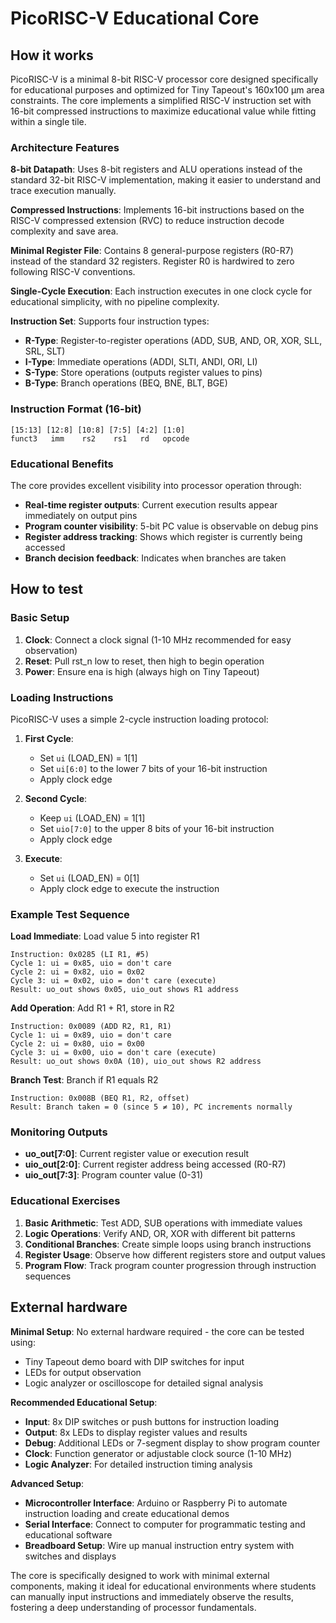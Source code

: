 # PicoRISC-V Educational Core

## How it works

PicoRISC-V is a minimal 8-bit RISC-V processor core designed specifically for educational purposes and optimized for Tiny Tapeout's 160x100 μm area constraints. The core implements a simplified RISC-V instruction set with 16-bit compressed instructions to maximize educational value while fitting within a single tile.

### Architecture Features

**8-bit Datapath**: Uses 8-bit registers and ALU operations instead of the standard 32-bit RISC-V implementation, making it easier to understand and trace execution manually.

**Compressed Instructions**: Implements 16-bit instructions based on the RISC-V compressed extension (RVC) to reduce instruction decode complexity and save area.

**Minimal Register File**: Contains 8 general-purpose registers (R0-R7) instead of the standard 32 registers. Register R0 is hardwired to zero following RISC-V conventions.

**Single-Cycle Execution**: Each instruction executes in one clock cycle for educational simplicity, with no pipeline complexity.

**Instruction Set**: Supports four instruction types:
- **R-Type**: Register-to-register operations (ADD, SUB, AND, OR, XOR, SLL, SRL, SLT)
- **I-Type**: Immediate operations (ADDI, SLTI, ANDI, ORI, LI)
- **S-Type**: Store operations (outputs register values to pins)
- **B-Type**: Branch operations (BEQ, BNE, BLT, BGE)

### Instruction Format (16-bit)
```
[15:13] [12:8] [10:8] [7:5] [4:2] [1:0]
funct3   imm    rs2    rs1   rd   opcode
```

### Educational Benefits

The core provides excellent visibility into processor operation through:
- **Real-time register outputs**: Current execution results appear immediately on output pins
- **Program counter visibility**: 5-bit PC value is observable on debug pins
- **Register address tracking**: Shows which register is currently being accessed
- **Branch decision feedback**: Indicates when branches are taken

## How to test

### Basic Setup

1. **Clock**: Connect a clock signal (1-10 MHz recommended for easy observation)
2. **Reset**: Pull rst_n low to reset, then high to begin operation
3. **Power**: Ensure ena is high (always high on Tiny Tapeout)

### Loading Instructions

PicoRISC-V uses a simple 2-cycle instruction loading protocol:

1. **First Cycle**: 
   - Set `ui` (LOAD_EN) = 1[1]
   - Set `ui[6:0]` to the lower 7 bits of your 16-bit instruction
   - Apply clock edge

2. **Second Cycle**:
   - Keep `ui` (LOAD_EN) = 1[1]
   - Set `uio[7:0]` to the upper 8 bits of your 16-bit instruction
   - Apply clock edge

3. **Execute**:
   - Set `ui` (LOAD_EN) = 0[1]
   - Apply clock edge to execute the instruction

### Example Test Sequence

**Load Immediate**: Load value 5 into register R1
```
Instruction: 0x0285 (LI R1, #5)
Cycle 1: ui = 0x85, uio = don't care
Cycle 2: ui = 0x82, uio = 0x02
Cycle 3: ui = 0x02, uio = don't care (execute)
Result: uo_out shows 0x05, uio_out shows R1 address
```

**Add Operation**: Add R1 + R1, store in R2
```
Instruction: 0x0089 (ADD R2, R1, R1)  
Cycle 1: ui = 0x89, uio = don't care
Cycle 2: ui = 0x80, uio = 0x00
Cycle 3: ui = 0x00, uio = don't care (execute)
Result: uo_out shows 0x0A (10), uio_out shows R2 address
```

**Branch Test**: Branch if R1 equals R2
```
Instruction: 0x008B (BEQ R1, R2, offset)
Result: Branch taken = 0 (since 5 ≠ 10), PC increments normally
```

### Monitoring Outputs

- **uo_out[7:0]**: Current register value or execution result
- **uio_out[2:0]**: Current register address being accessed (R0-R7)
- **uio_out[7:3]**: Program counter value (0-31)

### Educational Exercises

1. **Basic Arithmetic**: Test ADD, SUB operations with immediate values
2. **Logic Operations**: Verify AND, OR, XOR with different bit patterns  
3. **Conditional Branches**: Create simple loops using branch instructions
4. **Register Usage**: Observe how different registers store and output values
5. **Program Flow**: Track program counter progression through instruction sequences

## External hardware

**Minimal Setup**: No external hardware required - the core can be tested using:
- Tiny Tapeout demo board with DIP switches for input
- LEDs for output observation
- Logic analyzer or oscilloscope for detailed signal analysis

**Recommended Educational Setup**:
- **Input**: 8x DIP switches or push buttons for instruction loading
- **Output**: 8x LEDs to display register values and results  
- **Debug**: Additional LEDs or 7-segment display to show program counter
- **Clock**: Function generator or adjustable clock source (1-10 MHz)
- **Logic Analyzer**: For detailed instruction timing analysis

**Advanced Setup**:
- **Microcontroller Interface**: Arduino or Raspberry Pi to automate instruction loading and create educational demos
- **Serial Interface**: Connect to computer for programmatic testing and educational software
- **Breadboard Setup**: Wire up manual instruction entry system with switches and displays

The core is specifically designed to work with minimal external components, making it ideal for educational environments where students can manually input instructions and immediately observe the results, fostering a deep understanding of processor fundamentals.

